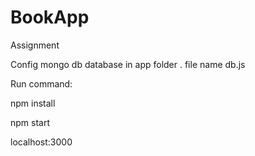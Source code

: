 # BookApp
Assignment

Config mongo db database in app folder . file name db.js

Run command:

npm install

npm start

localhost:3000
